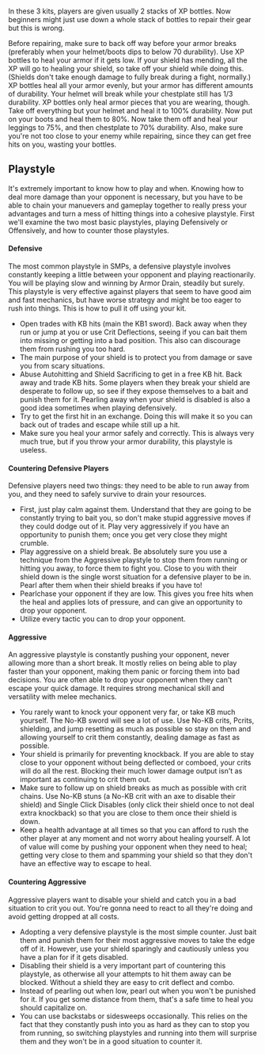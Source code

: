 ### 
In these 3 kits, players are given usually 2 stacks of XP bottles. Now beginners might just use down a whole stack of bottles to repair their gear but this is wrong. 

Before repairing, make sure to back off way before your armor breaks (preferably when your helmet/boots dips to below 70 durability). Use XP bottles to heal your armor if it gets low. If your shield has mending, all the XP will go to healing your shield, so take off your shield while doing this. (Shields don't take enough damage to fully break during a fight, normally.) XP bottles heal all your armor evenly, but your armor has different amounts of durability. Your helmet will break while your chestplate still has 1/3 durability. XP bottles only heal armor pieces that you are wearing, though. Take off everything but your helmet and heal it to 100% durability. Now put on your boots and heal them to 80%. Now take them off and heal your leggings to 75%, and then chestplate to 70% durability. Also, make sure you're not too close to your enemy while repairing, since they can get free hits on you, wasting your bottles.

## Playstyle
It's extremely important to know how to play and when. Knowing how to deal more damage than your opponent is necessary, but you have to be able to chain your manuevers and gameplay together to really press your advantages and turn a mess of hitting things into a cohesive playstyle. First we'll examine the two most basic playstyles, playing Defensively or Offensively, and how to counter those playstyles.

#### Defensive
The most common playstyle in SMPs, a defensive playstyle involves constantly keeping a little between your opponent and playing reactionarily. You will be playing slow and winning by Armor Drain, steadily but surely. This playstyle is very effective against players that seem to have good aim and fast mechanics, but have worse strategy and might be too eager to rush into things. This is how to pull it off using your kit.

- Open trades with KB hits (main the KB1 sword). Back away when they run or jump at you or use Crit Deflections, seeing if you can bait them into missing or getting into a bad position. This also can discourage them from rushing you too hard.
- The main purpose of your shield is to protect you from damage or save you from scary situations.
- Abuse Autohitting and Shield Sacrificing to get in a free KB hit. Back away and trade KB hits. Some players when they break your shield are desperate to follow up, so see if they expose themselves to a bait and punish them for it. Pearling away when your shield is disabled is also a good idea sometimes when playing defensively.
- Try to get the first hit in an exchange. Doing this will make it so you can back out of trades and escape while still up a hit.
- Make sure you heal your armor safely and correctly. This is always very much true, but if you throw your armor durability, this playstyle is useless.

#### Countering Defensive Players
Defensive players need two things: they need to be able to run away from you, and they need to safely survive to drain your resources.

- First, just play calm against them. Understand that they are going to be constantly trying to bait you, so don't make stupid aggressive moves if they could dodge out of it. Play very aggressively if you have an opportunity to punish them; once you get very close they might crumble.
- Play aggressive on a shield break. Be absolutely sure you use a technique from the Aggressive playstyle to stop them from running or hitting you away, to force them to fight you. Close to you with their shield down is the single worst situation for a defensive player to be in. Pearl after them when their shield breaks if you have to!
- Pearlchase your opponent if they are low. This gives you free hits when the heal and applies lots of pressure, and can give an opportunity to drop your opponent.
- Utilize every tactic you can to drop your opponent.

#### Aggressive
An aggressive playstyle is constantly pushing your opponent, never allowing more than a short break. It mostly relies on being able to play faster than your opponent, making them panic or forcing them into bad decisions. You are often able to drop your opponent when they can't escape your quick damage. It requires strong mechanical skill and versatility with melee mechanics.

- You rarely want to knock your opponent very far, or take KB much yourself. The No-KB sword will see a lot of use. Use No-KB crits, Pcrits, shielding, and jump resetting as much as possible so stay on them and allowing yourself to crit them constantly, dealing damage as fast as possible.
- Your shield is primarily for preventing knockback. If you are able to stay close to your opponent without being deflected or comboed, your crits will do all the rest. Blocking their much lower damage output isn't as important as continuing to crit them out.
- Make sure to follow up on shield breaks as much as possible with crit chains. Use No-KB stuns (a No-KB crit with an axe to disable their shield) and Single Click Disables (only click their shield once to not deal extra knockback) so that you are close to them once their shield is down.
- Keep a health advantage at all times so that you can afford to rush the other player at any moment and not worry about healing yourself. A lot of value will come by pushing your opponent when they need to heal; getting very close to them and spamming your shield so that they don't have an effective way to escape to heal.

#### Countering Aggressive
Aggressive players want to disable your shield and catch you in a bad situation to crit you out. You're gonna need to react to all they're doing and avoid getting dropped at all costs.

- Adopting a very defensive playstyle is the most simple counter. Just bait them and punish them for their most aggressive moves to take the edge off of it. However, use your shield sparingly and cautiously unless you have a plan for if it gets disabled.
- Disabling their shield is a very important part of countering this playstyle, as otherwise all your attempts to hit them away can be blocked. Without a shield they are easy to crit deflect and combo.
- Instead of pearling out when low, pearl out when you won't be punished for it. If you get some distance from them, that's a safe time to heal you should capitalize on.
- You can use backstabs or sidesweeps occasionally. This relies on the fact that they constantly push into you as hard as they can to stop you from running, so switching playstyles and running into them will surprise them and they won't be in a good situation to counter it.

